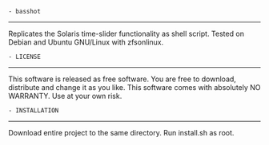 	- basshot
---------------------------------

Replicates the Solaris time-slider functionality as shell script. Tested on Debian and Ubuntu GNU/Linux with zfsonlinux.


	- LICENSE
---------------------------------
This software is released as free software. You are free to download, distribute and change it as you like. This software comes with absolutely NO WARRANTY. Use at your own risk. 


	- INSTALLATION
---------------------------------

Download entire project to the same directory. Run install.sh as root. 